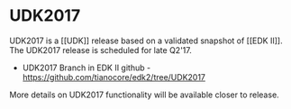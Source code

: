 # UDK2017

UDK2017 is a [[UDK]] release based on a validated snapshot of [[EDK II]]. The UDK2017 release is scheduled for late Q2'17.

* UDK2017 Branch in EDK II github - https://github.com/tianocore/edk2/tree/UDK2017

More details on UDK2017 functionality will be available closer to release.